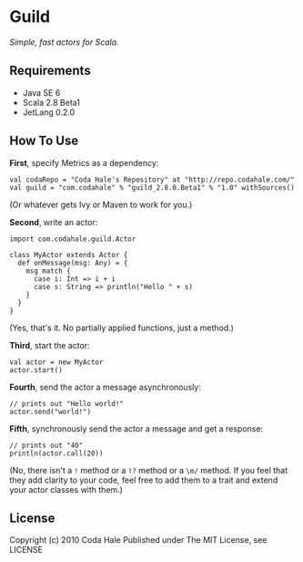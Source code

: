 Guild
=====

*Simple, fast actors for Scala.*


Requirements
------------

* Java SE 6
* Scala 2.8 Beta1
* JetLang 0.2.0


How To Use
----------

**First**, specify Metrics as a dependency:

    val codaRepo = "Coda Hale's Repository" at "http://repo.codahale.com/"
    val guild = "com.codahale" % "guild_2.8.0.Beta1" % "1.0" withSources()

(Or whatever gets Ivy or Maven to work for you.)

**Second**, write an actor:
    
    import com.codahale.guild.Actor
    
    class MyActor extends Actor {
      def onMessage(msg: Any) = {
        msg match {
          case i: Int => i + i
          case s: String => println("Hello " + s)
        }
      }
    }

(Yes, that's it. No partially applied functions, just a method.)

**Third**, start the actor:

    val actor = new MyActor
    actor.start()
    
**Fourth**, send the actor a message asynchronously:
    
    // prints out "Hello world!"
    actor.send("world!")
    
**Fifth**, synchronously send the actor a message and get a response:
    
    // prints out "40"
    println(actor.call(20))
    
(No, there isn't a `!` method or a `!?` method or a `\m/` method. If you feel
that they add clarity to your code, feel free to add them to a trait and extend
your actor classes with them.)


License
-------

Copyright (c) 2010 Coda Hale
Published under The MIT License, see LICENSE